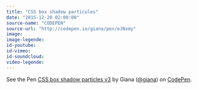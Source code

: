 ```yaml
---
title: "CSS box shadow particules"
date: "2015-12-20 02:00:00"
source-name: "CODEPEN"
source-url: "http://codepen.io/giana/pen/eJNxmy"
image:
image-legende:
id-youtube:
id-vimeo:
id-soundcloud:
video-legende:
---
```

<p data-height="268" data-theme-id="0" data-slug-hash="eJNxmy" data-default-tab="result" data-user="giana" class='codepen'>See the Pen <a href='http://codepen.io/giana/pen/eJNxmy/'>CSS box shadow particles v3</a> by Giana (<a href='http://codepen.io/giana'>@giana</a>) on <a href='http://codepen.io'>CodePen</a>.</p>
<script async src="//assets.codepen.io/assets/embed/ei.js"></script>
